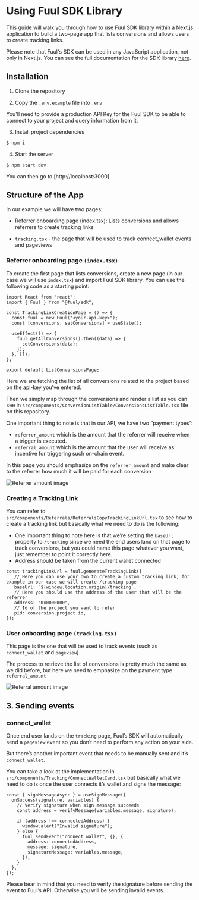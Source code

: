 # Using Fuul SDK Library

This guide will walk you through how to use Fuul SDK library within a Next.js application to build a two-page app that lists conversions and allows users to create tracking links.

Please note that Fuul's SDK can be used in any JavaScript application, not only in Next.js. You can see the full documentation for the SDK library [here](https://docs.fuul.xyz/technical-guide-for-projects/building-a-partner-onboarding-page-using-the-fuul-sdk).

## Installation

1. Clone the repository

2. Copy the `.env.example` file into `.env`

You'll need to provide a production API Key for the Fuul SDK to be able to connect to your project and query information from it.

3. Install project dependencies

```bash
$ npm i
```

4. Start the server

```bash
$ npm start dev
```

You can then go to [http://localhost:3000]

## Structure of the App

In our example we will have two pages:

* Referrer onboarding page (index.tsx): Lists conversions and allows referrers to create tracking links
  
* `tracking.tsx` - the page that will be used to track connect_wallet events and pageviews

### Referrer onboarding page `(index.tsx)`

To create the first page that lists conversions, create a new page (in our case we will use `index.tsx`) and import Fuul SDK library. You can use the following code as a starting point:

```tsx
import React from "react";
import { Fuul } from "@fuul/sdk";

const TrackingLinkCreationPage = () => {
  const fuul = new Fuul("<your-api-key>");
  const [conversions, setConversions] = useState();

  useEffect(() => {
    fuul.getAllConversions().then((data) => {
      setConversions(data);
    });
  }, []);
};

export default ListConversionsPage;
```

Here we are fetching the list of all conversions related to the project based on the api-key you’ve entered.

Then we simply map through the conversions and render a list as you can see in `src/components/ConversionListTable/ConversionsListTable.tsx` file on this repository.

One important thing to note is that in our API, we have two “payment types”:

- `referrer_amount` which is the amount that the referrer will receive when a trigger is executed.
- `referral_amount` which is the amount that the user will receive as incentive for triggering such on-chain event.

In this page you should emphasize on the `referrer_amount` and make clear to the referrer how much it will be paid for each conversion

![Referrer amount image](/public/referrer_amount.png)

### Creating a Tracking Link

You can refer to `src/components/Referrals/ReferralsCopyTrackingLinkUrl.tsx` to see how to create a tracking link but basically what we need to do is the following:

- One important thing to note here is that we’re setting the `baseUrl` property to `/tracking` since we need the end users land on that page to track conversions, but you could name this page whatever you want, just remember to point it correctly here.
- Address should be taken from the current wallet connected

```tsx
const trackingLinkUrl = fuul.generateTrackingLink({
   // Here you can use your own to create a custom tracking link, for example in our case we will create /tracking page
   baseUrl: `${window.location.origin}/tracking`,
   // Here you should use the address of the user that will be the referrer
   address: "0x0000000",
   // Id of the project you want to refer
   pid: conversion.project.id,
});
```

### User onboarding page `(tracking.tsx)`

This page is the one that will be used to track events (such as `connect_wallet` and `pageview`)

The process to retrieve the list of conversions is pretty much the same as we did before, but here we need to emphasize on the payment type `referral_amount`

![Referral amount image](/public/referral_amount.png)

## 3. Sending events

### connect_wallet

Once end user lands on the `tracking` page, Fuul’s SDK will automatically send a `pageview` event so you don’t need to perform any action on your side.

But there’s another important event that needs to be manually sent and it’s `connect_wallet`.

You can take a look at the implementation in `src/components/Tracking/ConnectWalletCard.tsx` but basically what we need to do is once the user connects it’s wallet and signs the message:

```tsx
const { signMessageAsync } = useSignMessage({
  onSuccess(signature, variables) {
    // Verify signature when sign message succeeds
    const address = verifyMessage(variables.message, signature);

    if (address !== connectedAddress) {
      window.alert("Invalid signature");
    } else {
      fuul.sendEvent("connect_wallet", {}, {
        address: connectedAddress,
        message: signature,
        signatureMessage: variables.message,
      });
    }
  },
});
```

Please bear in mind that you need to verify the signature before sending the event to Fuul’s API. Otherwise you will be sending invalid events.

